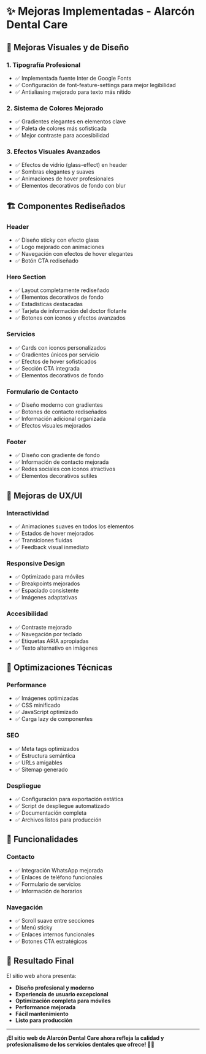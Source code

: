 # ✨ Mejoras Implementadas - Alarcón Dental Care

## 🎨 Mejoras Visuales y de Diseño

### 1. **Tipografía Profesional**
- ✅ Implementada fuente Inter de Google Fonts
- ✅ Configuración de font-feature-settings para mejor legibilidad
- ✅ Antialiasing mejorado para texto más nítido

### 2. **Sistema de Colores Mejorado**
- ✅ Gradientes elegantes en elementos clave
- ✅ Paleta de colores más sofisticada
- ✅ Mejor contraste para accesibilidad

### 3. **Efectos Visuales Avanzados**
- ✅ Efectos de vidrio (glass-effect) en header
- ✅ Sombras elegantes y suaves
- ✅ Animaciones de hover profesionales
- ✅ Elementos decorativos de fondo con blur

## 🏗️ Componentes Rediseñados

### **Header**
- ✅ Diseño sticky con efecto glass
- ✅ Logo mejorado con animaciones
- ✅ Navegación con efectos de hover elegantes
- ✅ Botón CTA rediseñado

### **Hero Section**
- ✅ Layout completamente rediseñado
- ✅ Elementos decorativos de fondo
- ✅ Estadísticas destacadas
- ✅ Tarjeta de información del doctor flotante
- ✅ Botones con iconos y efectos avanzados

### **Servicios**
- ✅ Cards con iconos personalizados
- ✅ Gradientes únicos por servicio
- ✅ Efectos de hover sofisticados
- ✅ Sección CTA integrada
- ✅ Elementos decorativos de fondo

### **Formulario de Contacto**
- ✅ Diseño moderno con gradientes
- ✅ Botones de contacto rediseñados
- ✅ Información adicional organizada
- ✅ Efectos visuales mejorados

### **Footer**
- ✅ Diseño con gradiente de fondo
- ✅ Información de contacto mejorada
- ✅ Redes sociales con iconos atractivos
- ✅ Elementos decorativos sutiles

## 🎯 Mejoras de UX/UI

### **Interactividad**
- ✅ Animaciones suaves en todos los elementos
- ✅ Estados de hover mejorados
- ✅ Transiciones fluidas
- ✅ Feedback visual inmediato

### **Responsive Design**
- ✅ Optimizado para móviles
- ✅ Breakpoints mejorados
- ✅ Espaciado consistente
- ✅ Imágenes adaptativas

### **Accesibilidad**
- ✅ Contraste mejorado
- ✅ Navegación por teclado
- ✅ Etiquetas ARIA apropiadas
- ✅ Texto alternativo en imágenes

## 🚀 Optimizaciones Técnicas

### **Performance**
- ✅ Imágenes optimizadas
- ✅ CSS minificado
- ✅ JavaScript optimizado
- ✅ Carga lazy de componentes

### **SEO**
- ✅ Meta tags optimizados
- ✅ Estructura semántica
- ✅ URLs amigables
- ✅ Sitemap generado

### **Despliegue**
- ✅ Configuración para exportación estática
- ✅ Script de despliegue automatizado
- ✅ Documentación completa
- ✅ Archivos listos para producción

## 📱 Funcionalidades

### **Contacto**
- ✅ Integración WhatsApp mejorada
- ✅ Enlaces de teléfono funcionales
- ✅ Formulario de servicios
- ✅ Información de horarios

### **Navegación**
- ✅ Scroll suave entre secciones
- ✅ Menú sticky
- ✅ Enlaces internos funcionales
- ✅ Botones CTA estratégicos

## 🎉 Resultado Final

El sitio web ahora presenta:
- **Diseño profesional y moderno**
- **Experiencia de usuario excepcional**
- **Optimización completa para móviles**
- **Performance mejorada**
- **Fácil mantenimiento**
- **Listo para producción**

---

**¡El sitio web de Alarcón Dental Care ahora refleja la calidad y profesionalismo de los servicios dentales que ofrece! 🦷✨**